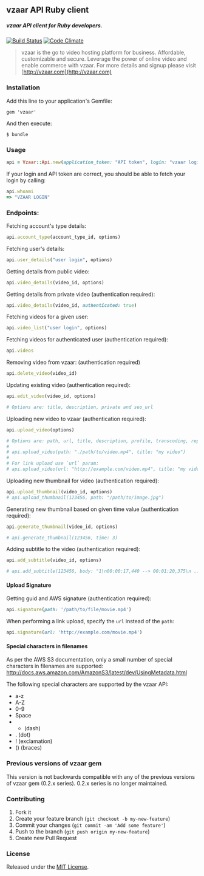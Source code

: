 ## vzaar API Ruby client 
##### vzaar API client for Ruby developers.

[![Build Status](https://secure.travis-ci.org/vzaar/vzaar-api-ruby.png)](http://travis-ci.org/vzaar/vzaar-api-ruby) [![Code Climate](https://codeclimate.com/github/vzaar/vzaar-api-ruby.png)](https://codeclimate.com/github/vzaar/vzaar-api-ruby)

>vzaar is the go to video hosting platform for business. Affordable, customizable and secure. Leverage the power of online video and enable commerce with vzaar. For more details and signup please visit [http://vzaar.com](http://vzaar.com)

### Installation

Add this line to your application's Gemfile:

    gem 'vzaar'

And then execute:

    $ bundle


### Usage

```ruby
api = Vzaar::Api.new(application_token: "API token", login: "vzaar login")
```

If your login and API token are correct, you should be able to fetch your login by calling:

```ruby
api.whoami
=> "VZAAR LOGIN"
```

### Endpoints:

Fetching account's type details:

```ruby
api.account_type(account_type_id, options)
```

Fetching user's details:

```ruby
api.user_details("user login", options)
```

Getting details from public video:

```ruby
api.video_details(video_id, options)
```

Getting details from private video (authentication required):

```ruby
api.video_details(video_id, authenticated: true)
```

Fetching videos for a given user:

```ruby
api.video_list("user login", options)
```

Fetching videos for authenticated user (authentication required):

```ruby
api.videos
```

Removing video from vzaar: (authentication required)

```ruby
api.delete_video(video_id)
```

Updating existing video (authentication required):

```ruby
api.edit_video(video_id, options)

# Options are: title, description, private and seo_url
```

Uploading new video to vzaar (authentication required):

```ruby
api.upload_video(options)

# Options are: path, url, title, description, profile, transcoding, replace_id, width and bitrate.
# 
# api.upload_video(path: "./path/to/video.mp4", title: "my video")
#
# For link upload use `url` param:
# api.upload_video(url: "http://example.com/video.mp4", title: "my video")
```

Uploading new thumbnail for video (authentication required):

```ruby
api.upload_thumbnail(video_id, options)
# api.upload_thumbnail(123456, path: "/path/to/image.jpg")
```

Generating new thumbnail based on given time value (authentication required):

```ruby
api.generate_thumbnail(video_id, options)

# api.generate_thumbnail(123456, time: 3)
```

Adding subtitle to the video (authentication required):

```ruby
api.add_subtitle(video_id, options)

# api.add_subtitle(123456, body: "1\n00:00:17,440 --> 00:01:20,375\n ......", language: "en")
```


#### Upload Signature

Getting guid and AWS signature (authentication required):

```ruby
api.signature(path: '/path/to/file/movie.mp4')
```

When performing a link upload, specify the `url` instead of the `path`:

```ruby
api.signature(url: 'http://example.com/movie.mp4')
```


#### Special characters in filenames

As per the AWS S3 documentation, only a small number of special characters in filenames are supported: http://docs.aws.amazon.com/AmazonS3/latest/dev/UsingMetadata.html

The following special characters are supported by the vzaar API:

- a-z
- A-Z
- 0-9
- Space
- - (dash)
- . (dot)
- ! (exclamation)
- () (braces)

### Previous versions of vzaar gem

This version is not backwards compatible with any of the previous versions of vzaar gem (0.2.x series). 0.2.x series is no longer maintained.


### Contributing

1. Fork it
2. Create your feature branch (`git checkout -b my-new-feature`)
3. Commit your changes (`git commit -am 'Add some feature'`)
4. Push to the branch (`git push origin my-new-feature`)
5. Create new Pull Request

### License

Released under the [MIT License](http://www.opensource.org/licenses/MIT).
